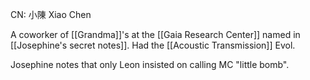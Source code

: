 CN: 小陳 Xiao Chen

A coworker of [[Grandma]]'s at the [[Gaia Research Center]] named in [[Josephine's secret notes]]. Had the [[Acoustic Transmission]] Evol.

Josephine notes that only Leon insisted on calling MC "little bomb".